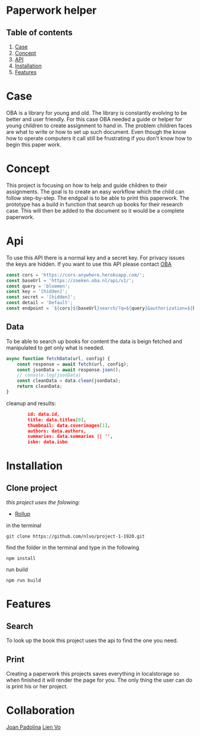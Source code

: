 # Paperwork helper 

## Table of contents

1. [Case](#case)
1. [Concept](#concept)
1. [API](#api)
1. [Installation](#installation)
1. [Features](#features)

# Case
OBA is a library for young and old. The library is constantly evolving to be better and user friendly. 
For this case OBA needed a guide or helper for young children to create assignment to hand in. The problem children faces are what to write or how to set up such document. Even though the know how to operate computers it call still be frustrating if you don't know how to begin this paper work.

# Concept
This project is focusing on how to help and guide children to their assignments. The goal is to create an easy workflow which the child can follow step-by-step. The endgoal is to be able to print this paperwork. 
The prototype has a build in function that search up books for their research case. This will then be added to the document so it would be a complete paperwork.

# Api
To use this API there is a normal key and a secret key. For privacy issues the keys are hidden. If you want to use this API please contact [OBA](https://www.oba.nl/)

```js
const cors = 'https://cors-anywhere.herokuapp.com/';
const baseUrl = 'https://zoeken.oba.nl/api/v1/';
const query = 'bloemen';
const key = '[hidden]';
const secret = '[hidden]';
const detail = 'Default';
const endpoint = `${cors}${baseUrl}search/?q=${query}&authorization=${key}&detaillevel=${detail}&output=json`;
```

## Data

To be able to search up books for content the data is beign fetched and manipulated to get only what is needed.

```js
async function fetchData(url, config) {
    const response = await fetch(url, config);
    const jsonData = await response.json();
    // console.log(jsonData)
    const cleanData = data.clean(jsonData);
    return cleanData;
}

```

cleanup and results:

```json
        id: data.id,
        title: data.titles[0],
        thumbnail: data.coverimages[1],
        authors: data.authors,
        summaries: data.summaries || '',
        isbn: data.isbn
```

# Installation

## Clone project
*this project uses the folowing:*
* [Rollup](www.rollupjs.com)


in the terminal
```
git clone https://github.com/nlvo/project-1-1920.git
``` 
find the folder in the terminal and type in the following
```
npm install 
```
run build
```
npm run build
```

# Features

## Search

To look up the book this project uses the api to find the one you need. 

## Print

Creating a paperwork this projects saves everything in localstorage so when finished it will render the page for you. The only thing the user can do is print his or her project. 



# Collaboration

[Joan Padolina](www.github.com/joanpadolina)
[Lien Vo](www.github.com/nlvo)
<!-- 
# Project 1 @cmda-minor-web · 2019-2020

## Zoek in de de collectie van de OBA

Het project vindt plaats bij de Centrale OBA. Maandagochtend is om 10.30 uur de kickoff (10:15 uur inloop), vrijdag zijn de presentaties van de resultaten. In een week bouwt iedere student een eigen prototype dat bezoekers kan helpen om items uit de OBA collectie te vinden. Technieken geleerd bij [CSS to the Rescue](https://github.com/cmda-minor-web/css-to-the-rescue-1819) en [Web App from Scratch](https://github.com/cmda-minor-web/web-app-from-scratch-1819) worden toegepast bij het bouwen van de de prototypes.

## Instructie voor het gebruiken van de API

 [http://zoeken.oba.nl/api/v1](http://zoeken.oba.nl/api/v1)
 
 Zie voorbeeld code in deze repository voor het aanspreken van de API.



## Programma
We verzamelen maandagochtend om 10.15 op de 1e verdieping van de Centrale OBA, [Oosterdokskade 143](https://www.google.com/maps/place/OBA+library+of+Amsterdam/@52.3756983,4.9082087,15z/data=!4m2!3m1!1s0x0:0x6b97f693e6ecb494?ved=2ahUKEwioo6OrzubgAhWLNOwKHR6KDQgQ_BIwCnoECAYQCA).

## Werkwijze en Criteria
### Werkwijze
Full-time week werken aan (technisch) bewijzen van een concept-idee. Vrijdag is de pitch! Student laat zien dat hij/zij de vakken [CSS to the Rescue](https://github.com/cmda-minor-web/css-to-the-rescue-1819) en [Web App from Scratch](https://github.com/cmda-minor-web/web-app-from-scratch-1819) begrijpt en beheerst.

Iedere dag zijn er coaches aanwezig voor coaching en feedback. We sluiten de dag af met een stand up, om de status door te spreken. Waar ben je mee bezig? Loop je ergens vast of heb je hulp nodig? Waar sta je?

### Beoordeling
Tijdens de beoordeling krijg je feedback op het resultaat en op je functioneren. De vakdocenten kijken naar je code en beoordelen In hoeverre je in het project laten zien dat je de bijhorende vakken beheerst en goed hebt toegepast. Lifely is geïnteresseerd in hoeverre je oplossing voldoet aan de eisen die zijzelf stellen aan hun producten. Misschien laat je wel wat zien waar ze zelf nog niet aan gedacht hebben?

Het project telt als AVV mee met de Meesterproef.

### Feedback over functioneren
Je hebt een leergierig, gedreven en zelfredzame houding nodig om de minor te kunnen halen. Welke vaardigheden heb je laten zien? Onderzoekend vermogen? Creativiteit? Conceptueel? In hoeverre komen je houding en verworven vaardigheden overeen met wat een frontender in de praktijk nodig heeft?

### Feedback over Web App from Scratch
In het vak [Web App from Scratch](https://github.com/cmda-minor-web/web-app-from-scratch-1819) heb je geleerd een web app te maken zonder frameworks of onnodige libraries, dus zoveel mogelijk met native HTML, CSS & JavaScript. Het eindproduct is een modulair opgezet prototype voor een single page web app. Data wordt opgehaald uit een externe API, waar nodig gemanipuleerd en vervolgens getoond in de Web App. Je leert hoe structuur aan te brengen in je code en hoe je hiermee 'from scratch' een web app kan maken.

### Feedback over CSS to the Rescue
In het vak [CSS to the Rescue](https://github.com/cmda-minor-web/css-to-the-rescue-1819) heb je geleerd over de (brede) scope van CSS, over Progressive Enhancement, de _cascase_, _inheritance_ en _specifity_. Het is belangrijk om deze basisprincipes van CSS goed te begrijpen. Niet alleen op praktisch niveau, ook op experimenteel niveau. Zonder goed begrip van de basisprincipes is CSS magisch en weird. Met een goed begrip heb je CSS onder controle en kan je het laten doen wat jij wil. En dat is nodig om webpagina’s vorm te geven met attention to detail; webpagina’s waar mensen blij van worden.

### Oplevering & criteria
- Presentatie met je bevindingen bij de OBA. 
- Github met je code en readme. -->

<!-- Add a link to your live demo in Github Pages 🌐-->

<!-- ☝️ replace this description with a description of your own work -->

<!-- replace the code in the /docs folder with your own, so you can showcase your work with GitHub Pages 🌍 -->

<!-- Add a nice poster image here at the end of the week, showing off your shiny frontend 📸 -->

<!-- Maybe a table of contents here? 📚 -->

<!-- How about a section that describes how to install this project? 🤓 -->

<!-- ...but how does one use this project? What are its features 🤔 -->

<!-- Maybe a checklist of done stuff and stuff still on your wishlist? ✅ -->

<!-- How about a license here? 📜 (or is it a licence?) 🤷 -->
